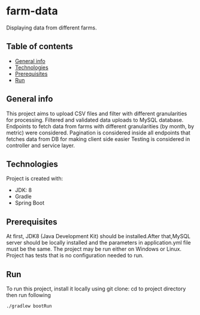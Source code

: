 # farm-data
Displaying data from different farms.

## Table of contents
* [General info](#general-info)
* [Technologies](#technologies)
* [Prerequisites](#prerequisites)
* [Run](#run) 

## General info
This project aims to upload CSV files and filter with different granularities for processing. Filtered and validated data uploads to MySQL database.
Endpoints to fetch data from farms with different granularities (by month, by metric) were considered. Pagination is considered inside all endpoints that fetches data from DB for making client side easier 
Testing is considered in controller and service layer.
	
## Technologies
Project is created with:
* JDK: 8
* Gradle
* Spring Boot

## Prerequisites
At first, JDK8 (Java Development Kit) should be installed.After that,MySQL server should be locally installed and the parameters in application.yml file must be the same.
The project may be run either on Windows or Linux. Project has tests that is no configuration needed to run. 

## Run
To run this project, install it locally using git clone:
cd to project directory then run following
```
./gradlew bootRun

